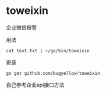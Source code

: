 # toweixin
企业微信报警

用法
```
cat text.txt | ~/go/bin/toweixin
```
安装
```
go get github.com/bugyellow/toweixin
```
自己参考企业api接口方法
